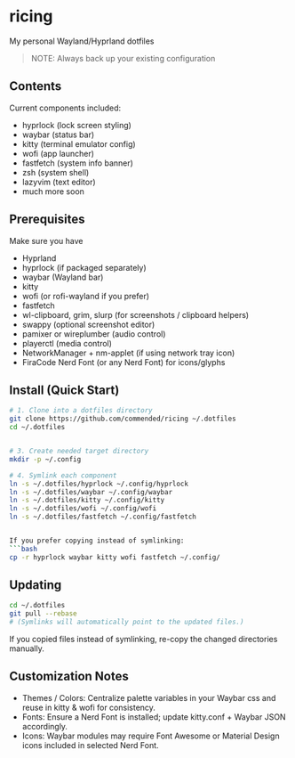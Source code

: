 # ricing

My personal Wayland/Hyprland dotfiles
> NOTE: Always back up your existing configuration

## Contents

Current components included:
- hyprlock (lock screen styling)
- waybar (status bar)
- kitty (terminal emulator config)
- wofi (app launcher)
- fastfetch (system info banner)
- zsh (system shell)
- lazyvim (text editor)
- much more soon


## Prerequisites
Make sure you have
- Hyprland
- hyprlock (if packaged separately)
- waybar (Wayland bar)
- kitty
- wofi (or rofi-wayland if you prefer)
- fastfetch
- wl-clipboard, grim, slurp (for screenshots / clipboard helpers)
- swappy (optional screenshot editor)
- pamixer or wireplumber (audio control)
- playerctl (media control)
- NetworkManager + nm-applet (if using network tray icon)
- FiraCode Nerd Font (or any Nerd Font) for icons/glyphs

## Install (Quick Start)
```bash
# 1. Clone into a dotfiles directory
git clone https://github.com/commended/ricing ~/.dotfiles
cd ~/.dotfiles


# 3. Create needed target directory
mkdir -p ~/.config

# 4. Symlink each component
ln -s ~/.dotfiles/hyprlock ~/.config/hyprlock
ln -s ~/.dotfiles/waybar ~/.config/waybar
ln -s ~/.dotfiles/kitty ~/.config/kitty
ln -s ~/.dotfiles/wofi ~/.config/wofi
ln -s ~/.dotfiles/fastfetch ~/.config/fastfetch


If you prefer copying instead of symlinking:
```bash
cp -r hyprlock waybar kitty wofi fastfetch ~/.config/

```
## Updating
```bash
cd ~/.dotfiles
git pull --rebase
# (Symlinks will automatically point to the updated files.)
```
If you copied files instead of symlinking, re-copy the changed directories manually.

## Customization Notes
- Themes / Colors: Centralize palette variables in your Waybar css and reuse in kitty & wofi for consistency.
- Fonts: Ensure a Nerd Font is installed; update kitty.conf + Waybar JSON accordingly.
- Icons: Waybar modules may require Font Awesome or Material Design icons included in selected Nerd Font.
